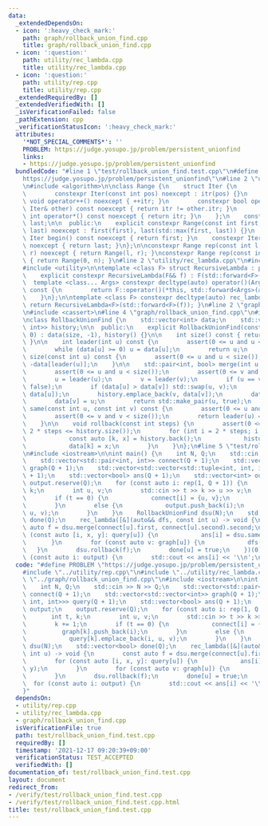 ```yaml
---
data:
  _extendedDependsOn:
  - icon: ':heavy_check_mark:'
    path: graph/rollback_union_find.cpp
    title: graph/rollback_union_find.cpp
  - icon: ':question:'
    path: utility/rec_lambda.cpp
    title: utility/rec_lambda.cpp
  - icon: ':question:'
    path: utility/rep.cpp
    title: utility/rep.cpp
  _extendedRequiredBy: []
  _extendedVerifiedWith: []
  _isVerificationFailed: false
  _pathExtension: cpp
  _verificationStatusIcon: ':heavy_check_mark:'
  attributes:
    '*NOT_SPECIAL_COMMENTS*': ''
    PROBLEM: https://judge.yosupo.jp/problem/persistent_unionfind
    links:
    - https://judge.yosupo.jp/problem/persistent_unionfind
  bundledCode: "#line 1 \"test/rollback_union_find.test.cpp\"\n#define PROBLEM \"\
    https://judge.yosupo.jp/problem/persistent_unionfind\"\n#line 2 \"utility/rep.cpp\"\
    \n#include <algorithm>\n\nclass Range {\n    struct Iter {\n        int itr;\n\
    \        constexpr Iter(const int pos) noexcept : itr(pos) {}\n        constexpr\
    \ void operator++() noexcept { ++itr; }\n        constexpr bool operator!=(const\
    \ Iter& other) const noexcept { return itr != other.itr; }\n        constexpr\
    \ int operator*() const noexcept { return itr; }\n    };\n    const Iter first,\
    \ last;\n\n  public:\n    explicit constexpr Range(const int first, const int\
    \ last) noexcept : first(first), last(std::max(first, last)) {}\n    constexpr\
    \ Iter begin() const noexcept { return first; }\n    constexpr Iter end() const\
    \ noexcept { return last; }\n};\n\nconstexpr Range rep(const int l, const int\
    \ r) noexcept { return Range(l, r); }\nconstexpr Range rep(const int n) noexcept\
    \ { return Range(0, n); }\n#line 2 \"utility/rec_lambda.cpp\"\n#include <type_traits>\n\
    #include <utility>\n\ntemplate <class F> struct RecursiveLambda : private F {\n\
    \    explicit constexpr RecursiveLambda(F&& f) : F(std::forward<F>(f)) {}\n  \
    \  template <class... Args> constexpr decltype(auto) operator()(Args&&... args)\
    \ const {\n        return F::operator()(*this, std::forward<Args>(args)...);\n\
    \    }\n};\n\ntemplate <class F> constexpr decltype(auto) rec_lambda(F&& f) {\
    \ return RecursiveLambda<F>(std::forward<F>(f)); }\n#line 2 \"graph/rollback_union_find.cpp\"\
    \n#include <cassert>\n#line 4 \"graph/rollback_union_find.cpp\"\n#include <vector>\n\
    \nclass RollbackUnionFind {\n    std::vector<int> data;\n    std::vector<std::pair<int,\
    \ int>> history;\n\n  public:\n    explicit RollbackUnionFind(const int size =\
    \ 0) : data(size, -1), history() {}\n\n    int size() const { return data.size();\
    \ }\n\n    int leader(int u) const {\n        assert(0 <= u and u < size());\n\
    \        while (data[u] >= 0) u = data[u];\n        return u;\n    }\n\n    int\
    \ size(const int u) const {\n        assert(0 <= u and u < size());\n        return\
    \ -data[leader(u)];\n    }\n\n    std::pair<int, bool> merge(int u, int v) {\n\
    \        assert(0 <= u and u < size());\n        assert(0 <= v and v < size());\n\
    \        u = leader(u);\n        v = leader(v);\n        if (u == v) return std::make_pair(u,\
    \ false);\n        if (data[u] > data[v]) std::swap(u, v);\n        history.emplace_back(u,\
    \ data[u]);\n        history.emplace_back(v, data[v]);\n        data[u] += data[v];\n\
    \        data[v] = u;\n        return std::make_pair(u, true);\n    }\n\n    bool\
    \ same(const int u, const int v) const {\n        assert(0 <= u and u < size());\n\
    \        assert(0 <= v and v < size());\n        return leader(u) == leader(v);\n\
    \    }\n\n    void rollback(const int steps) {\n        assert(0 <= steps and\
    \ 2 * steps <= history.size());\n        for (int i = 2 * steps; i > 0; --i) {\n\
    \            const auto [k, x] = history.back();\n            history.pop_back();\n\
    \            data[k] = x;\n        }\n    }\n};\n#line 5 \"test/rollback_union_find.test.cpp\"\
    \n#include <iostream>\n\nint main() {\n    int N, Q;\n    std::cin >> N >> Q;\n\
    \    std::vector<std::pair<int, int>> connect(Q + 1);\n    std::vector<std::vector<int>>\
    \ graph(Q + 1);\n    std::vector<std::vector<std::tuple<int, int, int>>> query(Q\
    \ + 1);\n    std::vector<bool> ans(Q + 1);\n    std::vector<int> output;\n   \
    \ output.reserve(Q);\n    for (const auto i: rep(1, Q + 1)) {\n        int t,\
    \ k;\n        int u, v;\n        std::cin >> t >> k >> u >> v;\n        k += 1;\n\
    \        if (t == 0) {\n            connect[i] = {u, v};\n            graph[k].push_back(i);\n\
    \        }\n        else {\n            output.push_back(i);\n            query[k].emplace_back(i,\
    \ u, v);\n        }\n    }\n    RollbackUnionFind dsu(N);\n    std::vector<bool>\
    \ done(Q);\n    rec_lambda([&](auto&& dfs, const int u) -> void {\n        const\
    \ auto f = dsu.merge(connect[u].first, connect[u].second).second;\n        for\
    \ (const auto [i, x, y]: query[u]) {\n            ans[i] = dsu.same(x, y);\n \
    \       }\n        for (const auto v: graph[u]) {\n            dfs(v);\n     \
    \   }\n        dsu.rollback(f);\n        done[u] = true;\n    })(0);\n    for\
    \ (const auto i: output) {\n        std::cout << ans[i] << '\\n';\n    }\n}\n"
  code: "#define PROBLEM \"https://judge.yosupo.jp/problem/persistent_unionfind\"\n\
    #include \"../utility/rep.cpp\"\n#include \"../utility/rec_lambda.cpp\"\n#include\
    \ \"../graph/rollback_union_find.cpp\"\n#include <iostream>\n\nint main() {\n\
    \    int N, Q;\n    std::cin >> N >> Q;\n    std::vector<std::pair<int, int>>\
    \ connect(Q + 1);\n    std::vector<std::vector<int>> graph(Q + 1);\n    std::vector<std::vector<std::tuple<int,\
    \ int, int>>> query(Q + 1);\n    std::vector<bool> ans(Q + 1);\n    std::vector<int>\
    \ output;\n    output.reserve(Q);\n    for (const auto i: rep(1, Q + 1)) {\n \
    \       int t, k;\n        int u, v;\n        std::cin >> t >> k >> u >> v;\n\
    \        k += 1;\n        if (t == 0) {\n            connect[i] = {u, v};\n  \
    \          graph[k].push_back(i);\n        }\n        else {\n            output.push_back(i);\n\
    \            query[k].emplace_back(i, u, v);\n        }\n    }\n    RollbackUnionFind\
    \ dsu(N);\n    std::vector<bool> done(Q);\n    rec_lambda([&](auto&& dfs, const\
    \ int u) -> void {\n        const auto f = dsu.merge(connect[u].first, connect[u].second).second;\n\
    \        for (const auto [i, x, y]: query[u]) {\n            ans[i] = dsu.same(x,\
    \ y);\n        }\n        for (const auto v: graph[u]) {\n            dfs(v);\n\
    \        }\n        dsu.rollback(f);\n        done[u] = true;\n    })(0);\n  \
    \  for (const auto i: output) {\n        std::cout << ans[i] << '\\n';\n    }\n\
    }"
  dependsOn:
  - utility/rep.cpp
  - utility/rec_lambda.cpp
  - graph/rollback_union_find.cpp
  isVerificationFile: true
  path: test/rollback_union_find.test.cpp
  requiredBy: []
  timestamp: '2021-12-17 09:20:39+09:00'
  verificationStatus: TEST_ACCEPTED
  verifiedWith: []
documentation_of: test/rollback_union_find.test.cpp
layout: document
redirect_from:
- /verify/test/rollback_union_find.test.cpp
- /verify/test/rollback_union_find.test.cpp.html
title: test/rollback_union_find.test.cpp
---
```

